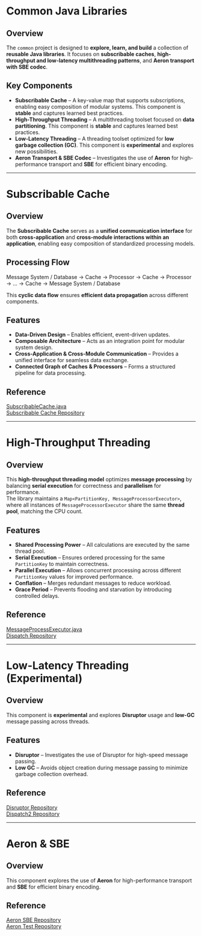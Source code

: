 # Common Java Libraries  

## Overview  
The `common` project is designed to **explore, learn, and build** a collection of **reusable Java libraries**. It focuses on **subscribable caches**, **high-throughput and low-latency multithreading patterns**, and **Aeron transport with SBE codec**.  

## Key Components  
- **Subscribable Cache** – A key-value map that supports subscriptions, enabling easy composition of modular systems. This component is **stable** and captures learned best practices.  
- **High-Throughput Threading** – A multithreading toolset focused on **data partitioning**. This component is **stable** and captures learned best practices.  
- **Low-Latency Threading** – A threading toolset optimized for **low garbage collection (GC)**. This component is **experimental** and explores new possibilities.  
- **Aeron Transport & SBE Codec** – Investigates the use of **Aeron** for high-performance transport and **SBE** for efficient binary encoding.  

---

# Subscribable Cache  

## Overview  
The **Subscribable Cache** serves as a **unified communication interface** for both **cross-application** and **cross-module interactions within an application**, enabling easy composition of standardized processing models.  

## Processing Flow  
Message System / Database → Cache → Processor → Cache → Processor → ... → Cache → Message System / Database

This **cyclic data flow** ensures **efficient data propagation** across different components.  

## Features  
- **Data-Driven Design** – Enables efficient, event-driven updates.  
- **Composable Architecture** – Acts as an integration point for modular system design.  
- **Cross-Application & Cross-Module Communication** – Provides a unified interface for seamless data exchange.  
- **Connected Graph of Caches & Processors** – Forms a structured pipeline for data processing.  

## Reference  
[SubscribableCache.java](https://github.com/Andyckp/common/blob/master/dispatch/src/main/java/com/ac/common/subscribeable/SubscribableCache.java)  
[Subscribable Cache Repository](https://github.com/Andyckp/common/tree/master/dispatch/src/main/java/com/ac/common/subscribeable)  

---

# High-Throughput Threading  

## Overview  
This **high-throughput threading model** optimizes **message processing** by balancing **serial execution** for correctness and **parallelism** for performance.  
The library maintains a `Map<PartitionKey, MessageProcessorExecutor>`, where all instances of `MessageProcessorExecutor` share the same **thread pool**, matching the CPU count.  

## Features  
- **Shared Processing Power** – All calculations are executed by the same thread pool.  
- **Serial Execution** – Ensures ordered processing for the same `PartitionKey` to maintain correctness.  
- **Parallel Execution** – Allows concurrent processing across different `PartitionKey` values for improved performance.  
- **Conflation** – Merges redundant messages to reduce workload.  
- **Grace Period** – Prevents flooding and starvation by introducing controlled delays.  

## Reference  
[MessageProcessExecutor.java](https://github.com/Andyckp/common/blob/master/dispatch/src/main/java/com/ac/common/dispatch/MessageProcessExecutor.java)  
[Dispatch Repository](https://github.com/Andyckp/common/tree/master/dispatch/src/main/java/com/ac/common/dispatch)  

---

# Low-Latency Threading (Experimental)  

## Overview  
This component is **experimental** and explores **Disruptor** usage and **low-GC** message passing across threads.  

## Features  
- **Disruptor** – Investigates the use of Disruptor for high-speed message passing.  
- **Low GC** – Avoids object creation during message passing to minimize garbage collection overhead.  

## Reference  
[Disruptor Repository](https://github.com/Andyckp/common/tree/master/dispatch/src/main/java/com/ac/common/disruptor)  
[Dispatch2 Repository](https://github.com/Andyckp/common/tree/master/dispatch/src/main/java/com/ac/common/dispatch2)  

---

# Aeron & SBE  

## Overview  
This component explores the use of **Aeron** for high-performance transport and **SBE** for efficient binary encoding.  

## Reference  
[Aeron SBE Repository](https://github.com/Andyckp/common/tree/master/aeron/src/main/java/com/ac/common/sbe)  
[Aeron Test Repository](https://github.com/Andyckp/common/tree/master/aeron/src/test/java/com/ac/common/aeron)  
